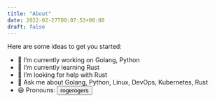 ```yaml
---
title: "About"
date: 2022-02-27T00:07:53+08:00
draft: false
---
```


Here are some ideas to get you started:

- 🔭 I’m currently working on Golang, Python
- 🌱 I’m currently learning Rust
- 🤔 I’m looking for help with Rust
- 💬 Ask me about Golang, Python, Linux, DevOps, Kubernetes, Rust
- 😄 Pronouns: <button class="button btn-danger" id="name">rogerogers</button>

<script>
  document.getElementById("name").addEventListener("click", function(){
    gtag('event', 'name_click', {
      "event_name": "name_click",
    });
  })
</script>

